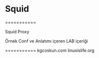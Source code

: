 # Squid
===========

Squid Proxy


Örnek Conf ve Anlatımı içeren LAB içeriği




===========
kgcoskun.com
linuxislife.org
